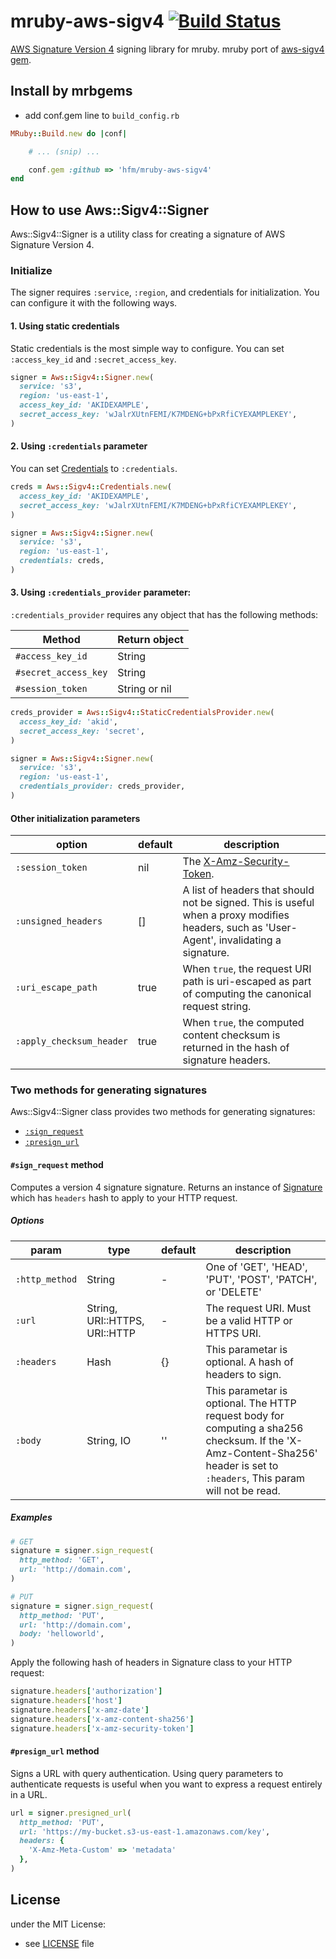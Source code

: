 # mruby-aws-sigv4 [![Build Status](https://travis-ci.org/hfm/mruby-aws-sigv4.svg?branch=master)](https://travis-ci.org/hfm/mruby-aws-sigv4)

[AWS Signature Version 4](https://docs.aws.amazon.com/general/latest/gr/signature-version-4.html) signing library for mruby. mruby port of [aws-sigv4 gem](https://rubygems.org/gems/aws-sigv4/).

## Install by mrbgems

- add conf.gem line to `build_config.rb`

```ruby
MRuby::Build.new do |conf|

    # ... (snip) ...

    conf.gem :github => 'hfm/mruby-aws-sigv4'
end
```

## How to use Aws::Sigv4::Signer

Aws::Sigv4::Signer is a utility class for creating a signature of AWS Signature Version 4.

### Initialize

The signer requires `:service`, `:region`, and credentials for initialization. You can configure it with the following ways.

#### 1. Using static credentials

Static credentials is the most simple way to configure. You can set `:access_key_id` and `:secret_access_key`.

```ruby
signer = Aws::Sigv4::Signer.new(
  service: 's3',
  region: 'us-east-1',
  access_key_id: 'AKIDEXAMPLE',
  secret_access_key: 'wJalrXUtnFEMI/K7MDENG+bPxRfiCYEXAMPLEKEY',
)
```

#### 2. Using `:credentials` parameter

You can set [Credentials](./mrblib/credencials.rb) to `:credentials`.

```ruby
creds = Aws::Sigv4::Credentials.new(
  access_key_id: 'AKIDEXAMPLE',
  secret_access_key: 'wJalrXUtnFEMI/K7MDENG+bPxRfiCYEXAMPLEKEY',
)

signer = Aws::Sigv4::Signer.new(
  service: 's3',
  region: 'us-east-1',
  credentials: creds,
)
```

#### 3. Using `:credentials_provider` parameter:

`:credentials_provider` requires any object that has the following methods:

Method | Return object
---|---
`#access_key_id` | String
`#secret_access_key` | String
`#session_token` | String or nil

```ruby
creds_provider = Aws::Sigv4::StaticCredentialsProvider.new(
  access_key_id: 'akid',
  secret_access_key: 'secret',
)

signer = Aws::Sigv4::Signer.new(
  service: 's3',
  region: 'us-east-1',
  credentials_provider: creds_provider,
)
```

#### Other initialization parameters

option | default | description
---|---|---
`:session_token` | nil | The [X-Amz-Security-Token](https://docs.aws.amazon.com/STS/latest/APIReference/CommonParameters.html#CommonParameters-X-Amz-Security-Token).
`:unsigned_headers` | [] | A list of headers that should not be signed. This is useful when a proxy modifies headers, such as 'User-Agent', invalidating a signature.
`:uri_escape_path` | true | When `true`, the request URI path is uri-escaped as part of computing the canonical request string.
`:apply_checksum_header` | true | When `true`, the computed content checksum is returned in the hash of signature headers.

### Two methods for generating signatures

Aws::Sigv4::Signer class provides two methods for generating signatures:

- [`:sign_request`](#sign_request-method)
- [`:presign_url`](#presign_url-method)

#### `#sign_request` method

Computes a version 4 signature signature. Returns an instance of [Signature](./mrblib/signature.rb) which has `headers` hash to apply to your HTTP request.

##### Options

param | type | default | description
---|---|---|---
`:http_method` | String | - | One of 'GET', 'HEAD', 'PUT', 'POST', 'PATCH', or 'DELETE'
`:url` |  String, URI::HTTPS, URI::HTTP | - | The request URI. Must be a valid HTTP or HTTPS URI.
`:headers` | Hash | {} | This parametar is optional. A hash of headers to sign.
`:body` | String, IO | '' | This parametar is optional. The HTTP request body for computing a sha256 checksum. If the 'X-Amz-Content-Sha256' header is set to `:headers`, This param will not be read.

##### Examples

```ruby
# GET
signature = signer.sign_request(
  http_method: 'GET',
  url: 'http://domain.com',
)

# PUT
signature = signer.sign_request(
  http_method: 'PUT',
  url: 'http://domain.com',
  body: 'helloworld',
)
```

Apply the following hash of headers in Signature class to your HTTP request:

```ruby
signature.headers['authorization']
signature.headers['host']
signature.headers['x-amz-date']
signature.headers['x-amz-content-sha256']
signature.headers['x-amz-security-token']
```

#### `#presign_url` method

Signs a URL with query authentication. Using query parameters to authenticate requests is useful when you want to express a request entirely in a URL.

```ruby
url = signer.presigned_url(
  http_method: 'PUT',
  url: 'https://my-bucket.s3-us-east-1.amazonaws.com/key',
  headers: {
    'X-Amz-Meta-Custom' => 'metadata'
  },
)
```

## License

under the MIT License:
- see [LICENSE](./LICENSE) file
